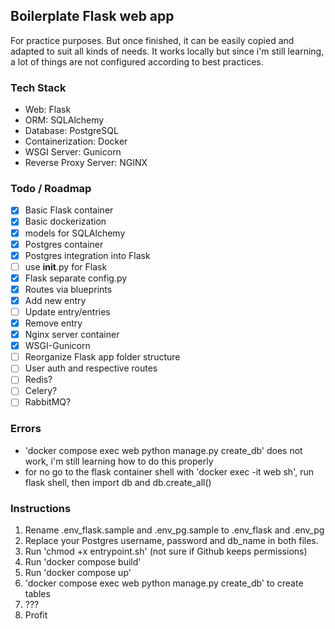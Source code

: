 ## Boilerplate Flask web app

For practice purposes. But once finished, it can be easily copied and adapted to suit all kinds of needs. It works locally but since i'm still learning, a lot of things are not configured according to best practices.

### Tech Stack
- Web: Flask
- ORM: SQLAlchemy
- Database: PostgreSQL
- Containerization: Docker
- WSGI Server: Gunicorn
- Reverse Proxy Server: NGINX

### Todo / Roadmap
- [x] Basic Flask container
- [x] Basic dockerization
- [x] models for SQLAlchemy
- [x] Postgres container
- [x] Postgres integration into Flask
- [ ] use __init__.py for Flask
- [x] Flask separate config.py
- [x] Routes via blueprints
- [x] Add new entry
- [ ] Update entry/entries
- [x] Remove entry
- [x] Nginx server container
- [x] WSGI-Gunicorn
- [ ] Reorganize Flask app folder structure
- [ ] User auth and respective routes
- [ ] Redis?
- [ ] Celery?
- [ ] RabbitMQ?

### Errors
- 'docker compose exec web python manage.py create_db' does not work, i'm still learning how to do this properly
- for no go to the flask container shell with 'docker exec -it web sh', run flask shell, then import db and db.create_all()

### Instructions
1. Rename .env_flask.sample and .env_pg.sample to .env_flask and .env_pg
2. Replace your Postgres username, password and db_name in both files.
3. Run 'chmod +x entrypoint.sh' (not sure if Github keeps permissions)
4. Run 'docker compose build'
5. Run 'docker compose up'
6. 'docker compose exec web python manage.py create_db' to create tables
7. ???
8. Profit